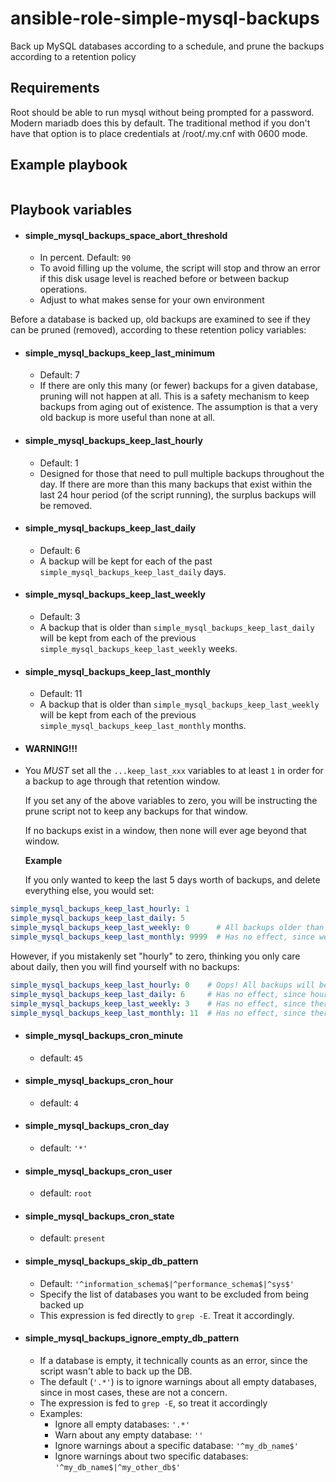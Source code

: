 # ansible-role-simple-mysql-backups
Back up MySQL databases according to a schedule, and prune the backups according to a retention policy

## Requirements

Root should be able to run mysql without being prompted for a password. Modern mariadb does this by default. The traditional method if you don't have that option is to place credentials at /root/.my.cnf with 0600 mode.

## Example playbook
```yaml

```
## Playbook variables

* #### simple_mysql_backups_space_abort_threshold
  - In percent. Default: `90`
  - To avoid filling up the volume, the script will stop and throw an error if this disk usage level is reached before or between backup operations.
  - Adjust to what makes sense for your own environment

Before a database is backed up, old backups are examined to see if they can be pruned (removed), according to these retention policy variables:


* #### simple_mysql_backups_keep_last_minimum
  - Default: 7
  - If there are only this many (or fewer) backups for a given database, pruning will not happen at all. This is a safety mechanism to keep backups from aging out of existence. The assumption is that a very old backup is more useful than none at all.

* #### simple_mysql_backups_keep_last_hourly
  - Default: 1
  - Designed for those that need to pull multiple backups throughout the day. If there are more than this many backups that exist within the last 24 hour period (of the script running), the surplus backups will be removed.

* #### simple_mysql_backups_keep_last_daily
  - Default: 6
  - A backup will be kept for each of the past `simple_mysql_backups_keep_last_daily` days.

* #### simple_mysql_backups_keep_last_weekly
  - Default: 3
  - A backup that is older than `simple_mysql_backups_keep_last_daily` will be kept from each of the previous `simple_mysql_backups_keep_last_weekly` weeks.

* #### simple_mysql_backups_keep_last_monthly
  - Default: 11
  - A backup that is older than `simple_mysql_backups_keep_last_weekly` will be kept from each of the previous `simple_mysql_backups_keep_last_monthly` months.

* #### **WARNING!!!**
 - You *MUST* set all the `...keep_last_xxx` variables to at least `1` in order for a backup to age through that retention window.

   If you set any of the above variables to zero, you will be instructing the prune script not to keep any backups for that window.

   If no backups exist in a window, then none will ever age beyond that window.

   **Example**

   If you only wanted to keep the last 5 days worth of backups, and delete everything else, you would set:
  ```yaml
  simple_mysql_backups_keep_last_hourly: 1
  simple_mysql_backups_keep_last_daily: 5
  simple_mysql_backups_keep_last_weekly: 0      # All backups older than 5 days will be deleted.
  simple_mysql_backups_keep_last_monthly: 9999  # Has no effect, since weekly is 0.
  ````
  However, if you mistakenly set "hourly" to zero, thinking you only care about daily, then you will find yourself with no backups:
  ```yaml
  simple_mysql_backups_keep_last_hourly: 0    # Oops! All backups will be pruned.
  simple_mysql_backups_keep_last_daily: 6     # Has no effect, since hourly is 0, and there are no hourly backups to age into daily.
  simple_mysql_backups_keep_last_weekly: 3    # Has no effect, since there are no daily backups to age into weekly.
  simple_mysql_backups_keep_last_monthly: 11  # Has no effect, since there are no weekly backups to age into monthly.
  ````

* #### simple_mysql_backups_cron_minute
  - default: `45`

* #### simple_mysql_backups_cron_hour
  - default: `4`

* #### simple_mysql_backups_cron_day
  - default: `'*'`

* #### simple_mysql_backups_cron_user
  - default: `root`

* #### simple_mysql_backups_cron_state
  - default: `present`

* #### simple_mysql_backups_skip_db_pattern
  - Default: `'^information_schema$|^performance_schema$|^sys$'`
  - Specify the list of databases you want to be excluded from being backed up
  - This expression is fed directly to `grep -E`. Treat it accordingly.

* #### simple_mysql_backups_ignore_empty_db_pattern
  - If a database is empty, it technically counts as an error, since the script wasn't able to back up the DB.
  - The default (`'.*'`) is to ignore warnings about all empty databases, since in most cases, these are not a concern.
  - The expression is fed to `grep -E`, so treat it accordingly
  - Examples:
    - Ignore all empty databases: `'.*'`
    - Warn about any empty database: `''`
    - Ignore warnings about a specific database: `'^my_db_name$'`
    - Ignore warnings about two specific databases: `'^my_db_name$|^my_other_db$'`
